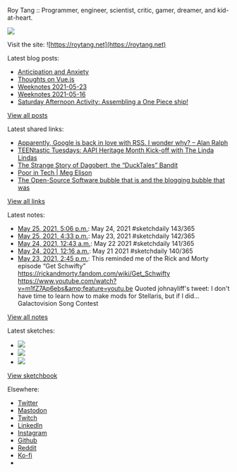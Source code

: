 Roy Tang :: Programmer, engineer, scientist, critic, gamer, dreamer, and kid-at-heart.

![](https://roytang.net/static/img/profile.jpg)

Visit the site: ![https://roytang.net](https://roytang.net)

Latest blog posts:

- [Anticipation and Anxiety](https://roytang.net/2021/05/anticipation/)
- [Thoughts on Vue.js](https://roytang.net/2021/05/vuejs/)
- [Weeknotes 2021-05-23](https://roytang.net/2021/05/weeknotes-2021-05-23/)
- [Weeknotes 2021-05-16](https://roytang.net/2021/05/weeknotes-2021-05-16/)
- [Saturday Afternoon Activity: Assembling a One Piece ship!](https://roytang.net/2021/05/going-merry-kit/)

[View all posts](https://roytang.net/blog)

Latest shared links:

- [Apparently, Google is back in love with RSS. I wonder why? – Alan Ralph](https://roytang.net/2021/05/apparently-google-is-back-in-love-with-rss-i-wonder-why-alan-ralph/)
- [TEENtastic Tuesdays: AAPI Heritage Month Kick-off with The Linda Lindas](https://roytang.net/2021/05/teentastic-tuesdays-aapi-heritage-month-kick-off-with-the-linda-lindas/)
- [The Strange Story of Dagobert, the “DuckTales” Bandit](https://roytang.net/2021/05/the-strange-story-of-dagobert-the-ducktales-bandit/)
- [Poor in Tech | Meg Elison](https://roytang.net/2021/05/poor-in-tech-meg-elison/)
- [The Open-Source Software bubble that is and the blogging bubble that was](https://roytang.net/2021/05/the-open-source-software-bubble-that-is-and-the-blogging-bubble-that-was/)

[View all links](https://roytang.net/links)

Latest notes:

- [May 25, 2021, 5:06 p.m.](https://roytang.net/2021/05/1397116856469647361/): May 24, 2021 #sketchdaily 143/365
- [May 25, 2021, 4:33 p.m.](https://roytang.net/2021/05/1397108522848976907/): May 23, 2021 #sketchdaily 142/365
- [May 24, 2021, 12:43 a.m.](https://roytang.net/2021/05/1396507070871003139/): May 22 2021 #sketchdaily 141/365
- [May 24, 2021, 12:16 a.m.](https://roytang.net/2021/05/1396500401122250753/): May 21 2021 #sketchdaily 140/365
- [May 23, 2021, 2:45 p.m.](https://roytang.net/2021/05/1396356641285566466/): This reminded me of the Rick and Morty episode “Get Schwifty” https://rickandmorty.fandom.com/wiki/Get_Schwifty https://www.youtube.com/watch?v=m1fZ7Ap6ebs&amp;feature=youtu.be Quoted johnayliff&#x27;s tweet: I don&#x27;t have time to learn how to make mods for Stellaris, but if I did... Galactovision Song Contest

[View all notes](https://roytang.net/notes)

Latest sketches:


- ![](https://roytang.net/media/cache/43/5c/435c633eda5b41abf38082995803bf88.jpg)
- ![](https://roytang.net/media/cache/35/27/35271a4de08842a98de43d88780d14f1.jpg)
- ![](https://roytang.net/media/cache/2a/59/2a59df85e3dcc8c70b168534ac063d27.jpg)

[View sketchbook](https://roytang.net/albums/sketchbook)


Elsewhere:

- [Twitter](https://twitter.com/roytang)
- [Mastodon](https://mastodon.technology/@roytang)
- [Twitch](https://twitch.tv/twitchyroy)
- [LinkedIn](https://www.linkedin.com/in/roytang)
- [Instagram](https://instagram.com/roytang0400)
- [Github](https://github.com/roytang)
- [Reddit](https://reddit.com/u/hungryroy)
- [Ko-fi](https://ko-fi.com/roytang)
- [](mailto:hello@roytang.net)